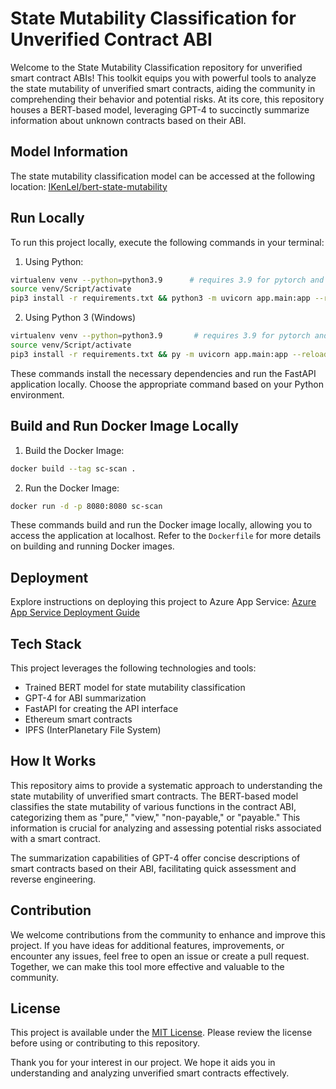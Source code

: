 # State Mutability Classification for Unverified Contract ABI

Welcome to the State Mutability Classification repository for unverified smart contract ABIs! This toolkit equips you with powerful tools to analyze the state mutability of unverified smart contracts, aiding the community in comprehending their behavior and potential risks. At its core, this repository houses a BERT-based model, leveraging GPT-4 to succinctly summarize information about unknown contracts based on their ABI.

## Model Information

The state mutability classification model can be accessed at the following location: [IKenLeI/bert-state-mutability](https://huggingface.co/IKenLeI/bert-state-mutability)

## Run Locally

To run this project locally, execute the following commands in your terminal:

1. Using Python:

```bash
virtualenv venv --python=python3.9      # requires 3.9 for pytorch and docker
source venv/Script/activate
pip3 install -r requirements.txt && python3 -m uvicorn app.main:app --reload --loop asyncio
```

2. Using Python 3 (Windows)

```bash
virtualenv venv --python=python3.9       # requires 3.9 for pytorch and docker
source venv/Script/activate
pip3 install -r requirements.txt && py -m uvicorn app.main:app --reload --loop asyncio
```

These commands install the necessary dependencies and run the FastAPI application locally. Choose the appropriate command based on your Python environment.

## Build and Run Docker Image Locally

1. Build the Docker Image:

```bash
docker build --tag sc-scan .
```

2. Run the Docker Image:

```bash
docker run -d -p 8080:8080 sc-scan
```

These commands build and run the Docker image locally, allowing you to access the application at localhost. Refer to the `Dockerfile` for more details on building and running Docker images.

## Deployment

Explore instructions on deploying this project to Azure App Service: [Azure App Service Deployment Guide](https://learn.microsoft.com/en-us/azure/developer/python/tutorial-containerize-simple-web-app-for-app-service?tabs=web-app-flask#create-a-resource-group-and-azure-container-registry)

## Tech Stack

This project leverages the following technologies and tools:

- Trained BERT model for state mutability classification
- GPT-4 for ABI summarization
- FastAPI for creating the API interface
- Ethereum smart contracts
- IPFS (InterPlanetary File System)

## How It Works

This repository aims to provide a systematic approach to understanding the state mutability of unverified smart contracts. The BERT-based model classifies the state mutability of various functions in the contract ABI, categorizing them as "pure," "view," "non-payable," or "payable." This information is crucial for analyzing and assessing potential risks associated with a smart contract.

The summarization capabilities of GPT-4 offer concise descriptions of smart contracts based on their ABI, facilitating quick assessment and reverse engineering.

## Contribution

We welcome contributions from the community to enhance and improve this project. If you have ideas for additional features, improvements, or encounter any issues, feel free to open an issue or create a pull request. Together, we can make this tool more effective and valuable to the community.

## License

This project is available under the [MIT License](LICENSE). Please review the license before using or contributing to this repository.

Thank you for your interest in our project. We hope it aids you in understanding and analyzing unverified smart contracts effectively.